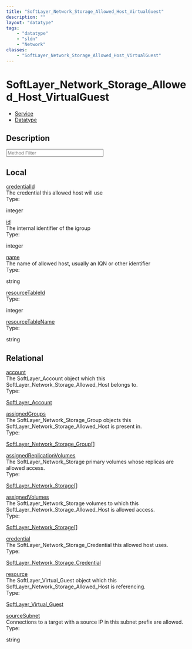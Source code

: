 ```yaml
---
title: "SoftLayer_Network_Storage_Allowed_Host_VirtualGuest"
description: ""
layout: "datatype"
tags:
    - "datatype"
    - "sldn"
    - "Network"
classes:
    - "SoftLayer_Network_Storage_Allowed_Host_VirtualGuest"
---
```


# SoftLayer_Network_Storage_Allowed_Host_VirtualGuest
<div id='service-datatype'>
    <ul id='sldn-reference-tabs'>
    <li id='service'> <a href='/reference/services/SoftLayer_Network_Storage_Allowed_Host_VirtualGuest' >Service</a></li>    <li id='datatype'> <a href='/reference/datatypes/SoftLayer_Network_Storage_Allowed_Host_VirtualGuest' >Datatype</a></li>
    </ul>
</div>

## Description 

<!-- Service Filer BEGIN -->
<div class="view-filters">
        <div class="clearfix">
            <div class="search-input-box">
                <input placeholder="Method Filter" onkeyup="titleSearch(inputId='prop-input', divId='properties', elementClass='prop-row')" 
                    type="text" id="prop-input" value="" size="30" maxlength="128" class="form-text">
            </div>
        </div>
</div>
<!-- Service Filer END -->

<div id="properties" class="content">
    <div id="localProperties" class="prop-content" >
        <h2>Local</h2>
                <div class='prop-row views-row'>
            <span class='views-field-title'><a href="#credentialId" name=credentialId>credentialId</a></span>
            <div class='views-field-body'>The credential this allowed host will use </div>
            <span class="type-label">Type:</span> <div class='type-content'><p>integer</p></div>
        </div>
                <div class='prop-row views-row'>
            <span class='views-field-title'><a href="#id" name=id>id</a></span>
            <div class='views-field-body'>The internal identifier of the igroup </div>
            <span class="type-label">Type:</span> <div class='type-content'><p>integer</p></div>
        </div>
                <div class='prop-row views-row'>
            <span class='views-field-title'><a href="#name" name=name>name</a></span>
            <div class='views-field-body'>The name of allowed host, usually an IQN or other identifier </div>
            <span class="type-label">Type:</span> <div class='type-content'><p>string</p></div>
        </div>
                <div class='prop-row views-row'>
            <span class='views-field-title'><a href="#resourceTableId" name=resourceTableId>resourceTableId</a></span>
            <div class='views-field-body'> </div>
            <span class="type-label">Type:</span> <div class='type-content'><p>integer</p></div>
        </div>
                <div class='prop-row views-row'>
            <span class='views-field-title'><a href="#resourceTableName" name=resourceTableName>resourceTableName</a></span>
            <div class='views-field-body'> </div>
            <span class="type-label">Type:</span> <div class='type-content'><p>string</p></div>
        </div>
            </div>
        <div id="relationalProperties"  class="prop-content" >
        <h2>Relational</h2>
                <div class='prop-row views-row'>
            <span class='views-field-title'><a href="#account" name=account>account</a></span>
            <div class='views-field-body'>The SoftLayer_Account object which this SoftLayer_Network_Storage_Allowed_Host belongs to. </div>
            <span class="type-label">Type:</span> <div class='type-content'><p><a href='/reference/datatypes/SoftLayer_Account'>SoftLayer_Account </a></p></div>
        </div>
                <div class='prop-row views-row'>
            <span class='views-field-title'><a href="#assignedGroups" name=assignedGroups>assignedGroups</a></span>
            <div class='views-field-body'>The SoftLayer_Network_Storage_Group objects this SoftLayer_Network_Storage_Allowed_Host is present in. </div>
            <span class="type-label">Type:</span> <div class='type-content'><p><a href='/reference/datatypes/SoftLayer_Network_Storage_Group'>SoftLayer_Network_Storage_Group[] </a></p></div>
        </div>
                <div class='prop-row views-row'>
            <span class='views-field-title'><a href="#assignedReplicationVolumes" name=assignedReplicationVolumes>assignedReplicationVolumes</a></span>
            <div class='views-field-body'>The SoftLayer_Network_Storage primary volumes whose replicas are allowed access. </div>
            <span class="type-label">Type:</span> <div class='type-content'><p><a href='/reference/datatypes/SoftLayer_Network_Storage'>SoftLayer_Network_Storage[] </a></p></div>
        </div>
                <div class='prop-row views-row'>
            <span class='views-field-title'><a href="#assignedVolumes" name=assignedVolumes>assignedVolumes</a></span>
            <div class='views-field-body'>The SoftLayer_Network_Storage volumes to which this SoftLayer_Network_Storage_Allowed_Host is allowed access. </div>
            <span class="type-label">Type:</span> <div class='type-content'><p><a href='/reference/datatypes/SoftLayer_Network_Storage'>SoftLayer_Network_Storage[] </a></p></div>
        </div>
                <div class='prop-row views-row'>
            <span class='views-field-title'><a href="#credential" name=credential>credential</a></span>
            <div class='views-field-body'>The SoftLayer_Network_Storage_Credential this allowed host uses. </div>
            <span class="type-label">Type:</span> <div class='type-content'><p><a href='/reference/datatypes/SoftLayer_Network_Storage_Credential'>SoftLayer_Network_Storage_Credential </a></p></div>
        </div>
                <div class='prop-row views-row'>
            <span class='views-field-title'><a href="#resource" name=resource>resource</a></span>
            <div class='views-field-body'>The SoftLayer_Virtual_Guest object which this SoftLayer_Network_Storage_Allowed_Host is referencing. </div>
            <span class="type-label">Type:</span> <div class='type-content'><p><a href='/reference/datatypes/SoftLayer_Virtual_Guest'>SoftLayer_Virtual_Guest </a></p></div>
        </div>
                <div class='prop-row views-row'>
            <span class='views-field-title'><a href="#sourceSubnet" name=sourceSubnet>sourceSubnet</a></span>
            <div class='views-field-body'>Connections to a target with a source IP in this subnet prefix are allowed. </div>
            <span class="type-label">Type:</span> <div class='type-content'><p>string</p></div>
        </div>
            </div>
</div>


